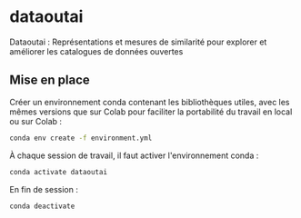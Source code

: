 # dataoutai

Dataoutai : Représentations et mesures de similarité pour explorer et améliorer les catalogues de données ouvertes

## Mise en place

Créer un environnement conda contenant les bibliothèques utiles, avec les mêmes versions que sur Colab pour faciliter la portabilité du travail en local ou sur Colab :

```sh
conda env create -f environment.yml
```

À chaque session de travail, il faut activer l'environnement conda :

```sh
conda activate dataoutai
```

En fin de session :

```sh
conda deactivate
```
